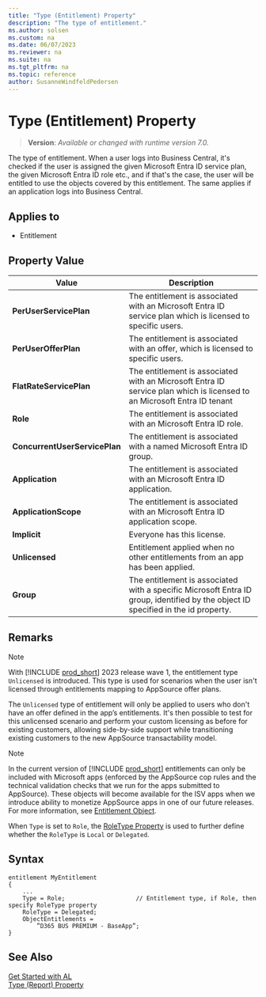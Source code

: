 ```yaml
---
title: "Type (Entitlement) Property"
description: "The type of entitlement."
ms.author: solsen
ms.custom: na
ms.date: 06/07/2023
ms.reviewer: na
ms.suite: na
ms.tgt_pltfrm: na
ms.topic: reference
author: SusanneWindfeldPedersen
---
```


<!-- this topic is manually created, parent node is devenv-type-property.md -->

# Type (Entitlement) Property
> **Version**: _Available or changed with runtime version 7.0._

The type of entitlement. When a user logs into Business Central, it's checked if the user is assigned the given Microsoft Entra ID service plan, the given Microsoft Entra ID role etc., and if that's the case, the user will be entitled to use the objects covered by this entitlement. The same applies if an application logs into Business Central.

## Applies to
-   Entitlement

## Property Value

|Value|Description|
|-----------|---------------------------------------|
|**PerUserServicePlan**|The entitlement is associated with an Microsoft Entra ID service plan which is licensed to specific users.|
|**PerUserOfferPlan**|The entitlement is associated with an offer, which is licensed to specific users.|
|**FlatRateServicePlan**|The entitlement is associated with an Microsoft Entra ID service plan which is licensed to an Microsoft Entra ID tenant|
|**Role**|The entitlement is associated with an Microsoft Entra ID role.|
|**ConcurrentUserServicePlan**|The entitlement is associated with a named Microsoft Entra ID group.|
|**Application**|The entitlement is associated with an Microsoft Entra ID application.|
|**ApplicationScope**|The entitlement is associated with an Microsoft Entra ID application scope.|
|**Implicit**|Everyone has this license.|
|**Unlicensed**|Entitlement applied when no other entitlements from an app has been applied.|
|**Group**|The entitlement is associated with a specific Microsoft Entra ID group, identified by the object ID specified in the id property.|


## Remarks

> [!NOTE]  
> With [!INCLUDE [prod_short](../../includes/prod_short.md)] 2023 release wave 1, the entitlement type `Unlicensed` is introduced. This type is used for scenarios when the user isn't licensed through entitlements mapping to AppSource offer plans. 
> 
> The `Unlicensed` type of entitlement will only be applied to users who don't have an offer defined in the app’s entitlements. It's then possible to test for this unlicensed scenario and perform your custom licensing as before for existing customers, allowing side-by-side support while transitioning existing customers to the new AppSource transactability model.

> [!NOTE]  
> In the current version of [!INCLUDE [prod_short](../../includes/prod_short.md)] entitlements can only be included with Microsoft apps (enforced by the AppSource cop rules and the technical validation checks that we run for the apps submitted to AppSource). These objects will become available for the ISV apps when we introduce ability to monetize AppSource apps in one of our future releases. For more information, see [Entitlement Object](../devenv-entitlement-object.md).

When `Type` is set to `Role`, the [RoleType Property](devenv-roletype-property.md) is used to further define whether the `RoleType` is `Local` or `Delegated`.


## Syntax

```al
entitlement MyEntitlement
{
    ...
    Type = Role;                    // Entitlement type, if Role, then specify RoleType property
    RoleType = Delegated;
    ObjectEntitlements = 
        ”D365 BUS PREMIUM - BaseApp”;​
}
```

## See Also

[Get Started with AL](../devenv-get-started.md)  
[Type (Report) Property](devenv-type-report-property.md)  